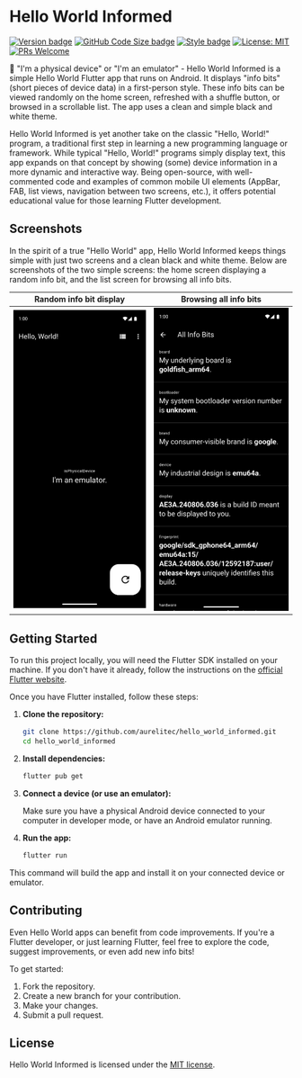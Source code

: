 # Hello World Informed

[![Version badge](https://img.shields.io/github/v/tag/aurelitec/hello_world_informed?color=forestgreen&label=version)](https://github.com/aurelitec/hello_world_informed)
[![GitHub Code Size badge](https://img.shields.io/github/languages/code-size/aurelitec/hello_world_informed)](https://github.com/aurelitec/hello_world_informed)
[![Style badge](https://img.shields.io/badge/style-flutter__lints-4BC0F5.svg)](https://pub.dev/packages/flutter_lints)
[![License: MIT](https://img.shields.io/badge/License-MIT-yellow)](LICENSE)
[![PRs Welcome](https://img.shields.io/badge/PRs-welcome-green)](https://github.com/aurelitec/hello_world_informed/pulls)

📱 "I'm a physical device" or "I'm an emulator" - Hello World Informed is a simple Hello World Flutter app that runs on Android. It displays "info bits" (short pieces of device data) in a first-person style. These info bits can be viewed randomly on the home screen, refreshed with a shuffle button, or browsed in a scrollable list. The app uses a clean and simple black and white theme.

Hello World Informed is yet another take on the classic "Hello, World!" program, a traditional first step in learning a new programming language or framework. While typical "Hello, World!" programs simply display text, this app expands on that concept by showing (some) device information in a more dynamic and interactive way. Being open-source, with well-commented code and examples of common mobile UI elements (AppBar, FAB, list views, navigation between two screens, etc.), it offers potential educational value for those learning Flutter development.

## Screenshots

In the spirit of a true "Hello World" app, Hello World Informed keeps things simple with just two screens and a clean black and white theme. Below are screenshots of the two simple screens: the home screen displaying a random info bit, and the list screen for browsing all info bits.

| Random info bit display | Browsing all info bits |
| ----------- | -------------------- | 
| ![Hello World Informed home screen](repo-assets/hello-world-informed-home-screenshot.png) | ![Hello World Informed info bit list screen](repo-assets/hello-world-informed-info-bit-list-screenshot.png) |


## Getting Started

To run this project locally, you will need the Flutter SDK installed on your machine.  If you don't have it already, follow the instructions on the [official Flutter website](https://docs.flutter.dev/get-started/install).

Once you have Flutter installed, follow these steps:

1. **Clone the repository:**

   ```bash
   git clone https://github.com/aurelitec/hello_world_informed.git
   cd hello_world_informed
   ```
2. **Install dependencies:**

    ```bash
    flutter pub get
    ```

3. **Connect a device (or use an emulator):**

    Make sure you have a physical Android device connected to your computer in developer mode, or have an Android emulator running.

4. **Run the app:**

    ```bash
    flutter run
    ```

This command will build the app and install it on your connected device or emulator.

## Contributing

Even Hello World apps can benefit from code improvements. If you're a Flutter developer, or just learning Flutter, feel free to explore the code, suggest improvements, or even add new info bits!

To get started:

1. Fork the repository.
2. Create a new branch for your contribution.
3. Make your changes.
4. Submit a pull request.

## License

Hello World Informed is licensed under the [MIT license](LICENSE).
